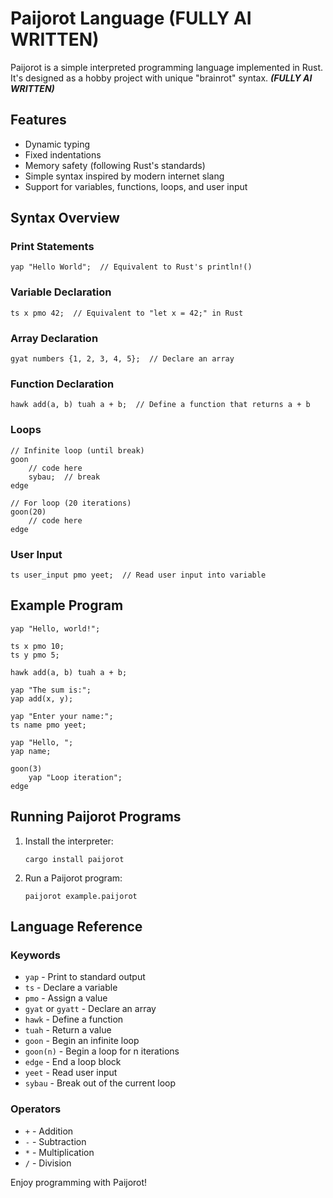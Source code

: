 # Paijorot Language (FULLY AI WRITTEN)

Paijorot is a simple interpreted programming language implemented in Rust. It's designed as a hobby project with unique "brainrot" syntax. ***(FULLY AI WRITTEN)***

## Features

- Dynamic typing
- Fixed indentations
- Memory safety (following Rust's standards)
- Simple syntax inspired by modern internet slang
- Support for variables, functions, loops, and user input

## Syntax Overview

### Print Statements
```
yap "Hello World";  // Equivalent to Rust's println!()
```

### Variable Declaration
```
ts x pmo 42;  // Equivalent to "let x = 42;" in Rust
```

### Array Declaration
```
gyat numbers {1, 2, 3, 4, 5};  // Declare an array
```

### Function Declaration
```
hawk add(a, b) tuah a + b;  // Define a function that returns a + b
```

### Loops
```
// Infinite loop (until break)
goon
    // code here
    sybau;  // break
edge

// For loop (20 iterations)
goon(20)
    // code here
edge
```

### User Input
```
ts user_input pmo yeet;  // Read user input into variable
```

## Example Program

```
yap "Hello, world!";

ts x pmo 10;
ts y pmo 5;

hawk add(a, b) tuah a + b;

yap "The sum is:";
yap add(x, y);

yap "Enter your name:";
ts name pmo yeet;

yap "Hello, ";
yap name;

goon(3)
    yap "Loop iteration";
edge
```

## Running Paijorot Programs

1. Install the interpreter:
   ```
   cargo install paijorot
   ```

2. Run a Paijorot program:
   ```
   paijorot example.paijorot
   ```

## Language Reference

### Keywords

- `yap` - Print to standard output
- `ts` - Declare a variable
- `pmo` - Assign a value
- `gyat` or `gyatt` - Declare an array
- `hawk` - Define a function
- `tuah` - Return a value
- `goon` - Begin an infinite loop
- `goon(n)` - Begin a loop for n iterations
- `edge` - End a loop block
- `yeet` - Read user input
- `sybau` - Break out of the current loop

### Operators

- `+` - Addition
- `-` - Subtraction
- `*` - Multiplication
- `/` - Division

Enjoy programming with Paijorot!
